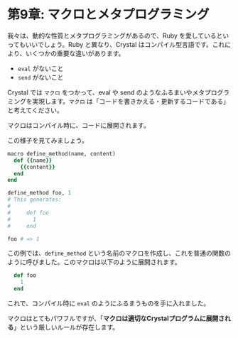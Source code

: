 # 第9章: マクロとメタプログラミング

我々は、動的な性質とメタプログラミングがあるので、Ruby を愛しているといってもいいでしょう。Ruby と異なり、Crystal はコンパイル型言語です。これにより、いくつかの重要な違いがあります。

* `eval` がないこと
* `send` がないこと

Crystal では `マクロ` をつかって、eval や send のようなふるまいやメタプログラミングを実現します。`マクロ` は「コードを書きかえる・更新するコードである」と考えてください。

マクロはコンパイル時に、コードに展開されます。

この様子を見てみましょう。

```ruby
macro define_method(name, content)
  def {{name}}
    {{content}}
  end
end

define_method foo, 1
# This generates:
#
#     def foo
#       1
#     end

foo # => 1
```

この例では、`define_method` という名前のマクロを作成し、これを普通の関数のように呼びました。このマクロは以下のように展開されます。

```ruby
  def foo
    1
  end
```

これで、コンパイル時に `eval` のようにふるまうものを手に入れました。

マクロはとてもパワフルですが、「**マクロは適切なCrystalプログラムに展開される**」という厳しいルールが存在します。
